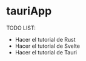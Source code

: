 # tauriApp

TODO LIST:
* Hacer el tutorial de Rust
* Hacer el tutorial de Svelte
* Hacer el tutorial de Tauri